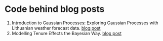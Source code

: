 # Code behind blog posts

1. Introduction to Gaussian Processes: Exploring Gaussian Processes with Lithuanian weather forecast data. [blog post](https://aurimas.eu/blog/2022/03/intro-to-gaussian-processes/)
2. Modelling Tenure Effects the Bayesian Way. [blog post](https://aurimas.eu/blog/2023/04/modeling-tenure-effects-the-bayesian-way/)

